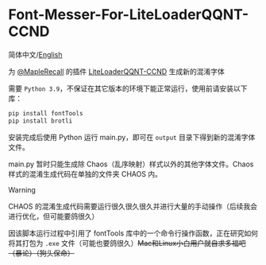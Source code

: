 # Font-Messer-For-LiteLoaderQQNT-CCND

简体中文/[English](https://github.com/SummerFleur2997/Font-Messer-For-LiteLoaderQQNT-CCND/blob/master/README_EN.md)

为 [@MapleRecall](https://github.com/MapleRecall) 的插件 [LiteLoaderQQNT-CCND](https://github.com/MapleRecall/LiteLoaderQQNT-CCND) 生成新的混淆字体

需要 `Python 3.9`，不保证在其它版本的环境下能正常运行，使用前请安装以下库：

```python
pip install fontTools
pip install brotli
```

安装完成后使用 Python 运行 main.py，即可在 `output` 目录下得到新的混淆字体文件。

main.py 暂时只能生成除 Chaos（乱序映射）样式以外的其他字体文件。Chaos 样式的混淆生成代码在单独的文件夹 CHAOS 内。

> [!WARNING]
> CHAOS 的混淆生成代码需要运行很久很久很久并进行大量的手动操作（后续我会进行优化，但可能要鸽很久）

因该脚本运行过程中引用了 fontTools 库中的一个命令行操作函数，正在研究如何将其打包为 `.exe` 文件（可能也要鸽很久）~~Mac和Linux小白用户就自求多福吧（暴论）（狗头保命）~~
